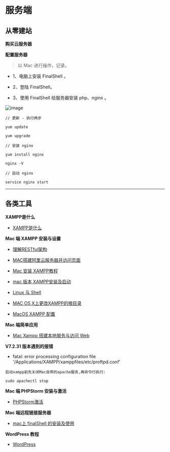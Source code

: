 # 服务端

## 从零建站

**购买云服务器**

**配置服务器**

> 以 Mac 进行操作，记录。

* 1、电脑上安装 FinalShell 。

* 2、登陆 FinalShell。

* 3、使用 FinalShell 给服务器安装 php、nginx 。

![image]()


```
// 更新 - 执行两步

yum update

yum upgrade

```



```
// 安装 nginx 

yum install nginx 

nginx -V

```



```
// 启动 nginx

service nginx start

```



---

## 各类工具

**XAMPP是什么**

* [XAMPP是什么](https://www.leiue.com/what-is-xampp)


**Mac 端 XAMPP 安装与设置**

* [理解RESTful架构](http://www.ruanyifeng.com/blog/2011/09/restful.html)

* [MAC搭建阿里云服务器并访问页面](https://blog.csdn.net/qq_36812990/article/details/101307224)

* [Mac 安装 XAMPP教程](https://www.jianshu.com/p/613a51aae849)
* [mac 版本 XAMPP安装及启动](https://www.jianshu.com/p/da48bd7c565e)

* [Linux 与 Shell](https://www.runoob.com/linux/linux-tutorial.html)


* [MAC OS X上更改XAMPP的根目录](https://www.jianshu.com/p/6644ed2b61f6)

* [MacOS XAMPP 配置](https://note.youdao.com/ynoteshare1/index.html?id=59b2742f2ddc7a4e6a8110016eb19997&type=note)



**Mac 端简单应用**

* [Mac Xampp 搭建本地服务与访问 Web](https://blog.csdn.net/lxb1113220682/article/details/89642439)



**V7.2.31 版本遇到的报错**

* fatal: error processing configuration file '/Applications/XAMPP/xamppfiles/etc/proftpd.conf'


```
启动xampp前先关闭Mac自带的apache服务,再命令行执行:

sudo apachectl stop
```


**Mac 端 PHPStorm 安装与激活**

* [PHPStorm激活](https://www.jianshu.com/p/cced71c3d82a)



**Mac 端远程链接服务器**

* [mac上 finalShell 的安装及使用](https://www.jianshu.com/p/334fa00eaf2b)


**WordPress 教程**
* [WordPress](http://www.seo628.com/themes/all-theme)



